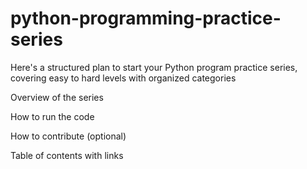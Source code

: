 # python-programming-practice-series
Here's a structured plan to start your Python program practice series, covering easy to hard levels with organized categories


Overview of the series

How to run the code

How to contribute (optional)

Table of contents with links



